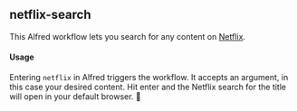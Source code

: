 ## netflix-search

This Alfred workflow lets you search for any content on [Netflix](https://netflix.com).

#### Usage
Entering `netflix` in Alfred triggers the workflow. It accepts an argument, in this case your desired content. Hit enter and the Netflix search for the title will open in your default browser. 🎉
